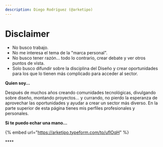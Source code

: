 ```yaml
---
description: Diego Rodríguez (@arketipo)
---
```


# Disclaimer

* No busco trabajo.
* No me interesa el tema de la "marca personal".
* No busco tener razón… todo lo contrario, crear debate y ver otros puntos de vista.
* Solo busco difundir sobre la disciplina del Diseño y crear oportunidades para los que lo tienen más complicado para acceder al sector.

**Quien soy…**

Después de muchos años creando comunidades tecnológicas, divulgando sobre diseño, montando proyectos… y currando, no pierdo la esperanza de aprovechar las oportunidades y ayudar a crear un sector más diverso. En la parte superior de esta página tienes mis perfiles profesionales y personales.

**Si te puedo echar una mano…**

{% embed url="https://arketipo.typeform.com/to/uflOqH" %}

\*\*\*\*

